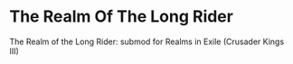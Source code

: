 # The Realm Of The Long Rider
The Realm of the Long Rider: submod for Realms in Exile (Crusader Kings III)
